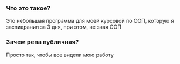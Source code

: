 ### Что это такое? 
Это небольшая программа для моей курсовой по ООП, которую я заспидранил за 3 дня, при этом, не зная ООП 
### Зачем репа публичная?
Просто так, чтобы все видели мою работу
